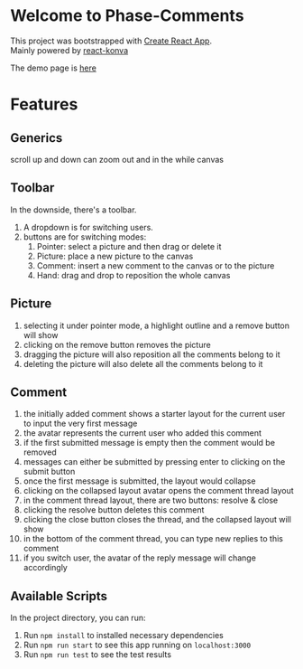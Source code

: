 # Welcome to Phase-Comments
This project was bootstrapped with [Create React App](https://github.com/facebook/create-react-app).<br/>
Mainly powered by [react-konva](https://github.com/konvajs/react-konva)

The demo page is [here](https://lynda0214.github.io/phase-comments/)

# Features
## Generics
scroll up and down can zoom out and in the while canvas

## Toolbar
In the downside, there's a toolbar.
1) A dropdown is for switching users.
2) buttons are for switching modes:
   1) Pointer: select a picture and then drag or delete it
   2) Picture: place a new picture to the canvas
   3) Comment: insert a new comment to the canvas or to the picture 
   4) Hand: drag and drop to reposition the whole canvas

## Picture
1) selecting it under pointer mode, a highlight outline and a remove button will show
2) clicking on the remove button removes the picture
3) dragging the picture will also reposition all the comments belong to it
4) deleting the picture will also delete all the comments belong to it

## Comment
1) the initially added comment shows a starter layout for the current user to input the very first message
2) the avatar represents the current user who added this comment
3) if the first submitted message is empty then the comment would be removed 
4) messages can either be submitted by pressing enter to clicking on the submit button
5) once the first message is submitted, the layout would collapse
6) clicking on the collapsed layout avatar opens the comment thread layout
7) in the comment thread layout, there are two buttons: resolve & close
8) clicking the resolve button deletes this comment
9) clicking the close button closes the thread, and the collapsed layout will show
10) in the bottom of the comment thread, you can type new replies to this comment
11) if you switch user, the avatar of the reply message will change accordingly

## Available Scripts
In the project directory, you can run:
1) Run `npm install` to installed necessary dependencies
2) Run `npm run start` to see this app running on `localhost:3000`
3) Run `npm run test` to see the test results 

